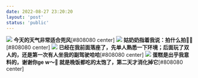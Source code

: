 ```yaml
---
date: 2022-08-27 23:20:20
layout: 'post'
status: 'public'
---
```


<audio src="" loop autoplay></audio>

![](https://inz.oss-cn-beijing.aliyuncs.com/Images/Karting/20220827_163357.jpg)
**今天的天气非常适合兜风**[#808080 center]
![](https://inz.oss-cn-beijing.aliyuncs.com/Images/Karting/20220827_163416.jpg)
**姑奶奶指着我说：拍什么拍👏👏**[#808080 center]
![](https://inz.oss-cn-beijing.aliyuncs.com/Images/Karting/20220827_165007.jpg)
**已经在我前面落座了，先单人熟悉一下环境；后面玩了双人的，还是第一次有人坐我的副驾驶哈哈**[#808080 center]
![](https://inz.oss-cn-beijing.aliyuncs.com/Images/Karting/20220828_113558.jpg)
**蛋糕是出乎我意料的，谢谢你ge w～🌹 就是晚饭都吃的太饱了，第二天才消化掉它**[#808080 center]